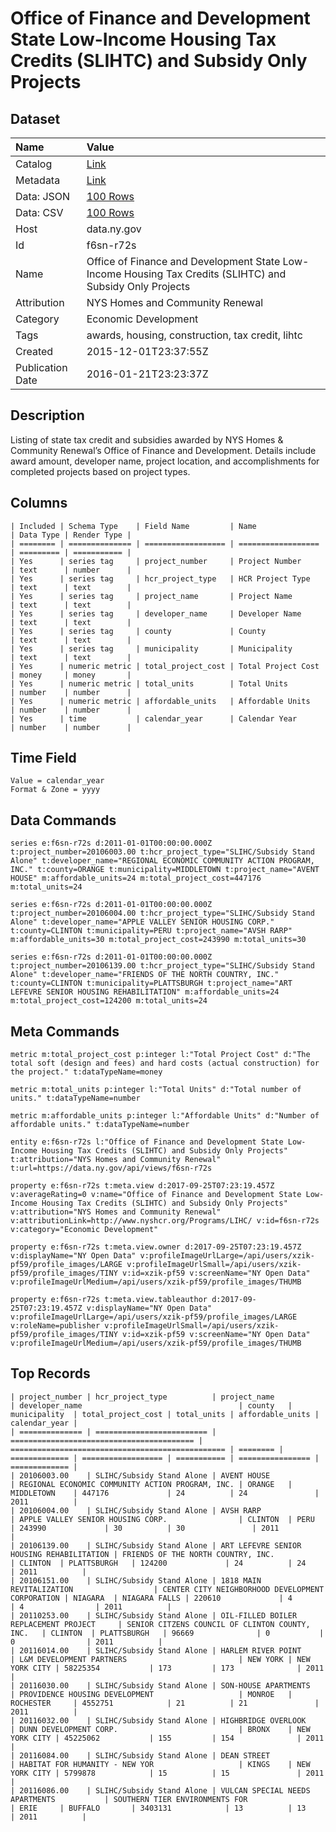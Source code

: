 # Office of Finance and Development State Low-Income Housing Tax Credits (SLIHTC) and Subsidy Only Projects

## Dataset

| Name | Value |
| :--- | :---- |
| Catalog | [Link](https://catalog.data.gov/dataset/office-of-finance-and-development-state-low-income-housing-tax-credits-slihtc-and-subsidy-) |
| Metadata | [Link](https://data.ny.gov/api/views/f6sn-r72s) |
| Data: JSON | [100 Rows](https://data.ny.gov/api/views/f6sn-r72s/rows.json?max_rows=100) |
| Data: CSV | [100 Rows](https://data.ny.gov/api/views/f6sn-r72s/rows.csv?max_rows=100) |
| Host | data.ny.gov |
| Id | f6sn-r72s |
| Name | Office of Finance and Development State Low-Income Housing Tax Credits (SLIHTC) and Subsidy Only Projects |
| Attribution | NYS Homes and Community Renewal |
| Category | Economic Development |
| Tags | awards, housing, construction, tax credit, lihtc |
| Created | 2015-12-01T23:37:55Z |
| Publication Date | 2016-01-21T23:23:37Z |

## Description

Listing of state tax credit and subsidies awarded by NYS Homes & Community Renewal’s Office of Finance and Development. Details include award amount, developer name, project location, and accomplishments for completed projects based on project types.

## Columns

```ls
| Included | Schema Type    | Field Name         | Name               | Data Type | Render Type |
| ======== | ============== | ================== | ================== | ========= | =========== |
| Yes      | series tag     | project_number     | Project Number     | text      | number      |
| Yes      | series tag     | hcr_project_type   | HCR Project Type   | text      | text        |
| Yes      | series tag     | project_name       | Project Name       | text      | text        |
| Yes      | series tag     | developer_name     | Developer Name     | text      | text        |
| Yes      | series tag     | county             | County             | text      | text        |
| Yes      | series tag     | municipality       | Municipality       | text      | text        |
| Yes      | numeric metric | total_project_cost | Total Project Cost | money     | money       |
| Yes      | numeric metric | total_units        | Total Units        | number    | number      |
| Yes      | numeric metric | affordable_units   | Affordable Units   | number    | number      |
| Yes      | time           | calendar_year      | Calendar Year      | number    | number      |
```

## Time Field

```ls
Value = calendar_year
Format & Zone = yyyy
```

## Data Commands

```ls
series e:f6sn-r72s d:2011-01-01T00:00:00.000Z t:project_number=20106003.00 t:hcr_project_type="SLIHC/Subsidy Stand Alone" t:developer_name="REGIONAL ECONOMIC COMMUNITY ACTION PROGRAM, INC." t:county=ORANGE t:municipality=MIDDLETOWN t:project_name="AVENT HOUSE" m:affordable_units=24 m:total_project_cost=447176 m:total_units=24

series e:f6sn-r72s d:2011-01-01T00:00:00.000Z t:project_number=20106004.00 t:hcr_project_type="SLIHC/Subsidy Stand Alone" t:developer_name="APPLE VALLEY SENIOR HOUSING CORP." t:county=CLINTON t:municipality=PERU t:project_name="AVSH RARP" m:affordable_units=30 m:total_project_cost=243990 m:total_units=30

series e:f6sn-r72s d:2011-01-01T00:00:00.000Z t:project_number=20106139.00 t:hcr_project_type="SLIHC/Subsidy Stand Alone" t:developer_name="FRIENDS OF THE NORTH COUNTRY, INC." t:county=CLINTON t:municipality=PLATTSBURGH t:project_name="ART LEFEVRE SENIOR HOUSING REHABILITATION" m:affordable_units=24 m:total_project_cost=124200 m:total_units=24
```

## Meta Commands

```ls
metric m:total_project_cost p:integer l:"Total Project Cost" d:"The total soft (design and fees) and hard costs (actual construction) for the project." t:dataTypeName=money

metric m:total_units p:integer l:"Total Units" d:"Total number of units." t:dataTypeName=number

metric m:affordable_units p:integer l:"Affordable Units" d:"Number of affordable units." t:dataTypeName=number

entity e:f6sn-r72s l:"Office of Finance and Development State Low-Income Housing Tax Credits (SLIHTC) and Subsidy Only Projects" t:attribution="NYS Homes and Community Renewal" t:url=https://data.ny.gov/api/views/f6sn-r72s

property e:f6sn-r72s t:meta.view d:2017-09-25T07:23:19.457Z v:averageRating=0 v:name="Office of Finance and Development State Low-Income Housing Tax Credits (SLIHTC) and Subsidy Only Projects" v:attribution="NYS Homes and Community Renewal" v:attributionLink=http://www.nyshcr.org/Programs/LIHC/ v:id=f6sn-r72s v:category="Economic Development"

property e:f6sn-r72s t:meta.view.owner d:2017-09-25T07:23:19.457Z v:displayName="NY Open Data" v:profileImageUrlLarge=/api/users/xzik-pf59/profile_images/LARGE v:profileImageUrlSmall=/api/users/xzik-pf59/profile_images/TINY v:id=xzik-pf59 v:screenName="NY Open Data" v:profileImageUrlMedium=/api/users/xzik-pf59/profile_images/THUMB

property e:f6sn-r72s t:meta.view.tableauthor d:2017-09-25T07:23:19.457Z v:displayName="NY Open Data" v:profileImageUrlLarge=/api/users/xzik-pf59/profile_images/LARGE v:roleName=publisher v:profileImageUrlSmall=/api/users/xzik-pf59/profile_images/TINY v:id=xzik-pf59 v:screenName="NY Open Data" v:profileImageUrlMedium=/api/users/xzik-pf59/profile_images/THUMB
```

## Top Records

```ls
| project_number | hcr_project_type          | project_name                              | developer_name                                   | county   | municipality  | total_project_cost | total_units | affordable_units | calendar_year | 
| ============== | ========================= | ========================================= | ================================================ | ======== | ============= | ================== | =========== | ================ | ============= | 
| 20106003.00    | SLIHC/Subsidy Stand Alone | AVENT HOUSE                               | REGIONAL ECONOMIC COMMUNITY ACTION PROGRAM, INC. | ORANGE   | MIDDLETOWN    | 447176             | 24          | 24               | 2011          | 
| 20106004.00    | SLIHC/Subsidy Stand Alone | AVSH RARP                                 | APPLE VALLEY SENIOR HOUSING CORP.                | CLINTON  | PERU          | 243990             | 30          | 30               | 2011          | 
| 20106139.00    | SLIHC/Subsidy Stand Alone | ART LEFEVRE SENIOR HOUSING REHABILITATION | FRIENDS OF THE NORTH COUNTRY, INC.               | CLINTON  | PLATTSBURGH   | 124200             | 24          | 24               | 2011          | 
| 20106151.00    | SLIHC/Subsidy Stand Alone | 1818 MAIN REVITALIZATION                  | CENTER CITY NEIGHBORHOOD DEVELOPMENT CORPORATION | NIAGARA  | NIAGARA FALLS | 220610             | 4           | 4                | 2011          | 
| 20110253.00    | SLIHC/Subsidy Stand Alone | OIL-FILLED BOILER REPLACEMENT PROJECT     | SENIOR CITZENS COUNCIL OF CLINTON COUNTY, INC.   | CLINTON  | PLATTSBURGH   | 96669              | 0           | 0                | 2011          | 
| 20116014.00    | SLIHC/Subsidy Stand Alone | HARLEM RIVER POINT                        | L&M DEVELOPMENT PARTNERS                         | NEW YORK | NEW YORK CITY | 58225354           | 173         | 173              | 2011          | 
| 20116030.00    | SLIHC/Subsidy Stand Alone | SON-HOUSE APARTMENTS                      | PROVIDENCE HOUSING DEVELOPMENT                   | MONROE   | ROCHESTER     | 4552751            | 21          | 21               | 2011          | 
| 20116032.00    | SLIHC/Subsidy Stand Alone | HIGHBRIDGE OVERLOOK                       | DUNN DEVELOPMENT CORP.                           | BRONX    | NEW YORK CITY | 45225062           | 155         | 154              | 2011          | 
| 20116084.00    | SLIHC/Subsidy Stand Alone | DEAN STREET                               | HABITAT FOR HUMANITY - NEW YOR                   | KINGS    | NEW YORK CITY | 5799878            | 15          | 15               | 2011          | 
| 20116086.00    | SLIHC/Subsidy Stand Alone | VULCAN SPECIAL NEEDS APARTMENTS           | SOUTHERN TIER ENVIRONMENTS FOR                   | ERIE     | BUFFALO       | 3403131            | 13          | 13               | 2011          | 
```